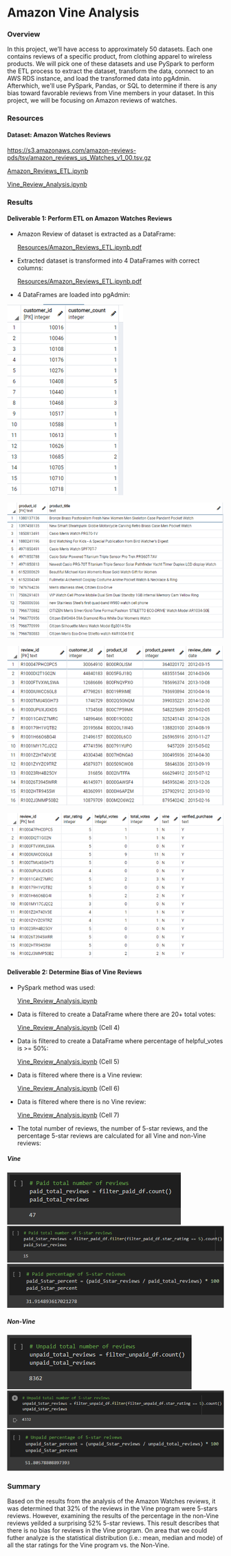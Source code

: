 # Amazon Vine Analysis

### Overview
In this project, we’ll have access to approximately 50 datasets. Each one contains reviews of a specific product, from clothing apparel to wireless products. We will pick one of these datasets and use PySpark to perform the ETL process to extract the dataset, transform the data, connect to an AWS RDS instance, and load the transformed data into pgAdmin. Afterwhich, we'll use PySpark, Pandas, or SQL to determine if there is any bias toward favorable reviews from Vine members in your dataset. In this project, we will be focusing on Amazon reviews of watches.

### Resources
#### Dataset: Amazon Watches Reviews
https://s3.amazonaws.com/amazon-reviews-pds/tsv/amazon_reviews_us_Watches_v1_00.tsv.gz

[Amazon_Reviews_ETL.ipynb](Amazon_Reviews_ETL.ipynb)

[Vine_Review_Analysis.ipynb](Vine_Review_Analysis.ipynb)

### Results
#### Deliverable 1: Perform ETL on Amazon Watches Reviews
* Amazon Review of dataset is extracted as a DataFrame:

    [Resources/Amazon_Reviews_ETL.ipynb.pdf](Amazon_Reviews_ETL.ipynb.pdf)

* Extracted dataset is transformed into 4 DataFrames with correct columns:

    [Resources/Amazon_Reviews_ETL.ipynb.pdf](Amazon_Reviews_ETL.ipynb.pdf)

* 4 DataFrames are loaded into pgAdmin:

![Customer_Table](Resources/customers_table.png "Customer Table")

![Products_Table](Resources/products_table.png "Products Table")

![Review_ID_Table](Resources/review_id_table.png "Review Table")

![Vine_Table](Resources/vine_table.png "Vine Table")

#### Deliverable 2: Determine Bias of Vine Reviews
* PySpark method was used:

    [Vine_Review_Analysis.ipynb](Vine_Review_Analysis.ipynb)

* Data is filtered to create a DataFrame where there are 20+ total votes:

    [Vine_Review_Analysis.ipynb](Vine_Review_Analysis.ipynb) (Cell 4)    

* Data is filtered to create a DataFrame where percentage of helpful_votes is >= 50%:
    
    [Vine_Review_Analysis.ipynb](Vine_Review_Analysis.ipynb) (Cell 5)
    
* Data is filtered where there is a Vine review:

    [Vine_Review_Analysis.ipynb](Vine_Review_Analysis.ipynb) (Cell 6)
    
* Data is filtered where there is no Vine review:

    [Vine_Review_Analysis.ipynb](Vine_Review_Analysis.ipynb) (Cell 7)

* The total number of reviews, the number of 5-star reviews, and the percentage 5-star reviews are calculated for all Vine and non-Vine reviews:
##### Vine

![Vine_Total](Resources/paid_total_reviews.png "Vine Total Reviews")
![Vine_5-Star](Resources/paid_5star_reviews.png "Vine 5-Star Reviews")
![Vine_Percent](Resources/paid_5star_percent.png "Vine 5-Star Percent")

##### Non-Vine
![Non-Vine_Total](Resources/unpaid_total_reviews.png "Non-Vine Total Reviews")
![Non-Vine_5-Star](Resources/unpaid_5star_reviews.png "Non-Vine 5-Star Reviews")
![Non-Vine_Percent](Resources/unpaid_5star_percent.png "Non-Vine 5-Star Percent")

### Summary
Based on the results from the analysis of the Amazon Watches reviews, it was determined that 32% of the reviews in the Vine program were 5-stars reviews. However, examining the results of the percentage in the non-Vine reviews yeilded a surprising 52% 5-star reviews. This result describes that there is no bias for reviews in the Vine program. On area that we could futher analyze is the statistical distribution (i.e.: mean, median and mode) of all the star ratings for the Vine program vs. the Non-Vine.
